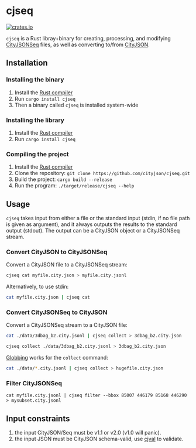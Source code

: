 
# cjseq

[![crates.io](https://img.shields.io/crates/v/cjseq.svg)](https://crates.io/crates/cjseq)

`cjseq` is a Rust libray+binary for creating, processing, and modifying [CityJSONSeq](https://cityjson.org/cityjsonseq) files, as well as converting to/from [CityJSON](https://cityjson.org).

## Installation

### Installing the binary

1. Install the [Rust compiler](https://www.rust-lang.org/learn/get-started)
2. Run `cargo install cjseq`
3. Then a binary called `cjseq` is installed system-wide

### Installing the library

1. Install the [Rust compiler](https://www.rust-lang.org/learn/get-started)
2. Run `cargo install cjseq`

### Compiling the project

1. Install the [Rust compiler](https://www.rust-lang.org/learn/get-started)
2. Clone the repository: `git clone https://github.com/cityjson/cjseq.git`
3. Build the project: `cargo build --release`
4. Run the program: `./target/release/cjseq --help`

## Usage

`cjseq` takes input from either a file or the standard input (stdin, if no file path is given as argument), and it always outputs the results to the standard output (stdout). 
The output can be a CityJSON object or a CityJSONSeq stream.

### Convert CityJSON to CityJSONSeq

Convert a CityJSON file to a CityJSONSeq stream:

```sh
cjseq cat myfile.city.json > myfile.city.jsonl
```

Alternatively, to use stdin:

```sh
cat myfile.city.json | cjseq cat
```

### Convert CityJSONSeq to CityJSON

Convert a CityJSONSeq stream to a CityJSON file:

```sh
cat ./data/3dbag_b2.city.jsonl | cjseq collect > 3dbag_b2.city.json
```

```sh
cjseq collect ./data/3dbag_b2.city.jsonl > 3dbag_b2.city.json
```

[Globbing](https://en.wikipedia.org/wiki/Glob_(programming)) works for the `collect` command:

```sh
cat ./data/*.city.jsonl | cjseq collect > hugefile.city.json
```

### Filter CityJSONSeq

`cat myfile.city.jsonl | cjseq filter --bbox 85007 446179 85168 446290 > mysubset.city.jsonl`

## Input constraints

  1. the input CityJSON/Seq must be v1.1 or v2.0 (v1.0 will panic).
  2. the input JSON must be CityJSON schema-valid, use [cjval](https://github.com/cityjson/cjval) to validate.
